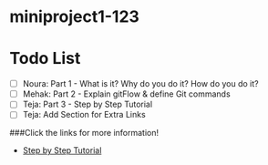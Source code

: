 
# miniproject1-123

# Todo List

- [ ] Noura: Part 1 - What is it? Why do you do it? How do you do it?
- [ ] Mehak: Part 2 - Explain gitFlow & define Git commands
- [ ] Teja: Part 3 - Step by Step Tutorial
- [ ] Teja: Add Section for Extra Links

###Click the links for more information!
* [Step by Step Tutorial](/part3.md)

